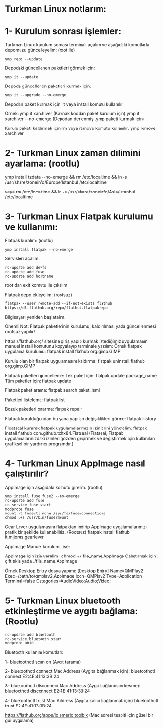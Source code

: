 # Turkman Linux notlarım: 

# 1- Kurulum sonrası işlemler:
Turkman Linux kurulum sonrası terminali açalım ve aşağıdaki komutlarla depomuzu güncelleyelim: (root ile)
```
ymp repo --update
```

Depodaki güncellenen paketleri görmek için:
```
ymp it --update
```

Depoda güncellenen paketleri kurmak için:
```
ymp it --upgrade --no-emerge
```

Depodan paket kurmak için:
it veya install komutu kullanılır

Örnek:
ymp it xarchiver (Kaynak koddan paket kurulum için)
ymp it xarchiver --no-emerge (Depodan derlenmiş .ymp paketi kurmak için)

Kurulu paketi kaldırmak için rm veya remove komutu kullanılır:
ymp remove xarchiver

# 2- Turkman Linux zaman dilimini ayarlama: (rootlu)
ymp install tzdata --no-emerge && rm /etc/localtime && ln -s /usr/share/zoneinfo/Europe/Istanbul /etc/localtime

veya
rm /etc/localtime && ln -s /usr/share/zoneinfo/Asia/Istanbul /etc/localtime

# 3- Turkman Linux Flatpak kurulumu ve kullanımı:

Flatpak kuralım: (rootlu)
```
ymp install flatpak --no-emerge
```

Servisleri açalım:
```
rc-update add devfs
rc-update add fuse
rc-update add hostname

```

root dan exit komutu ile çıkalım

Flatpak depo ekleyelim: (rootsuz)
```
flatpak --user remote-add --if-not-exists flathub https://dl.flathub.org/repo/flathub.flatpakrepo
```

Bilgisayarı yeniden başlatalım.

Önemli Not: Flatpak paketlerinin kurulumu, kaldırılması yada güncellenmesi rootsuz yapılır!

https://flathub.org/ sitesine giriş yapıp kurmak istediğimiz uygulamanın manuel install komutunu kopyalayıp terminale yazılım:
Örnek flatpak uygulama kurulumu: 
flatpak install flathub org.gimp.GIMP

Kurulu olan bir flatpak uygulamasını kaldırma:
flatpak uninstall flathub org.gimp.GIMP

Flatpak paketleri güncelleme:
Tek paket için:
flatpak update package_name
Tüm paketler için:
flatpak update

Flatpak paket arama:
flatpak search paket_ismi

Paketleri listeleme:
flatpak list

Bozuk paketleri onarma:
flatpak repair

Flatpak kurulduğundan bu yana yapılan değişiklikleri görme:
flatpak history

Fleatseal kurarak flatpak uygulamalarımızın izinlerini yönetelim:
flatpak install flathub com.github.tchx84.Flatseal
(Flatseal, Flatpak uygulamalarınızdaki izinleri gözden geçirmek ve değiştirmek için kullanılan grafiksel bir yardımcı programdır.)

# 4- Turkman Linux AppImage nasıl çalıştırılır?

AppImage için aşağıdaki komutu girelim. (rootlu)
```
ymp install fuse fuse2 --no-emerge
rc-update add fuse
rc-service fuse start
modprobe fuse
mount -t fusectl none /sys/fs/fuse/connections
chmod u+s /usr/bin/fusermount

```

Gear Lever uygulamasını flatpaktan indirip AppImage uygulamalarımızı pratik bir şekilde kullanabiliriz. (Rootsuz)
flatpak install flathub it.mijorus.gearlever


AppImage Manuel kurulumu ise:

AppImage için izin verelim : chmod +x file_name.AppImage
Çalıştırmak için : çift tıkla yada ./file_name.AppImage

Örnek Desktop Entry dosya yapımı:
[Desktop Entry]
Name=QMPlay2
Exec=/path/to/qmplay2.AppImage
Icon=QMPlay2
Type=Application
Terminal=false
Categories=AudioVideo;Audio;Video;

# 5- Turkman Linux bluetooth etkinleştirme ve aygıtı bağlama: (Rootlu)

```
rc-update add bluetooth 
rc-service bluetooth start
modprobe uhid

```

Bluetooth kullanım komutları: 

1- bluetoothctl scan on (Aygıt tarama)

2- bluetoothctl connect Mac Address (Aygıta bağlanmak için):
bluetoothctl connect E2:4E:41:13:3B:24

3- bluetoothctl disconnect Mac Address (Aygıt bağlantısını kesme):
bluetoothctl disconnect E2:4E:41:13:3B:24

4- bluetoothctl trust Mac Address (Aygıta kalıcı bağlanmak için)
bluetoothctl trust E2:4E:41:13:3B:24

https://flathub.org/apps/io.emeric.toolblx (Mac adresi tespiti için güzel bir gui uygulama)
